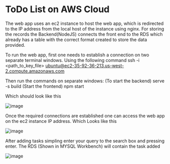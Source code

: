 # ToDo List on AWS Cloud
The web app uses an ec2 instance to host the web app, which is redirected to the IP address from the local host of the instance using nginx.
For storing the records the Backend(NodeJS) connects the front end to the RDS which already has a table with the correct format created to store the data provided.

To run the web app, first one needs to establish a connection on two separate terminal windows. Using the following command
ssh -i <path_to_key_file> ubuntu@ec2-35-92-36-213.us-west-2.compute.amazonaws.com

Then run the commands on separate windows:
(To start the backend)
serve -s build
(Start the frontend)
npm start

Which should look like this

![image](https://github.com/UtkarshBagaria/CC_AWS/assets/79400700/3c0e4eed-7122-4cde-b811-d9c81d873135)

Once the required connections are established one can access the web app on the ec2 instance IP address. 
Which Looks like this

![image](https://github.com/UtkarshBagaria/CC_AWS/assets/79400700/c3277006-3f1e-4b3c-9db1-8fb642c76791)

After adding tasks simpling enter your query to the search box and pressing enter. The RDS (Shown in MYSQL Workbench) will contain the task added

![image](https://github.com/UtkarshBagaria/CC_AWS/assets/79400700/9f5affa7-c273-484c-acce-69a6bc86c14d)




